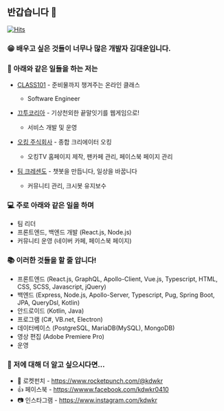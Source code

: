 ## 반갑습니다 👋

[![Hits](https://hits.seeyoufarm.com/api/count/incr/badge.svg?url=https%3A%2F%2Fgithub.com%2Fkdwkr)](https://github.com/kdwkr)

### 😁 배우고 싶은 것들이 너무나 많은 개발자 김대운입니다.

### 🤪 아래와 같은 일들을 하는 저는

- [CLASS101](https://class101.net) - 준비물까지 챙겨주는 온라인 클래스
  - Software Engineer
  
- [끄투코리아](https://kkutu.co.kr) - 기상천외한 끝말잇기를 웹게임으로!
  - 서비스 개발 및 운영

- [오킹 주식회사](https://oking.kr) - 종합 크리에이터 오킹
  - 오킹TV 홈페이지 제작, 팬카페 관리, 페이스북 페이지 관리

- [팀 크레센도](https://team-crescendo.me) - 챗봇을 만듭니다, 일상을 바꿉니다
  - 커뮤니티 관리, 크시봇 유지보수

### 💻 주로 아래와 같은 일을 하며
- 팀 리더
- 프론트엔드, 백엔드 개발 (React.js, Node.js)
- 커뮤니티 운영 (네이버 카페, 페이스북 페이지)

### 📚 이러한 것들을 할 줄 압니다!
- 프론트엔드 (React.js, GraphQL, Apollo-Client, Vue.js, Typescript, HTML, CSS, SCSS, Javascript, jQuery)
- 백엔드 (Express, Node.js, Apollo-Server, Typescript, Pug, Spring Boot, JPA, QueryDsl, Kotlin)
- 안드로이드 (Kotlin, Java)
- 프로그램 (C#, VB.net, Electron)
- 데이터베이스 (PostgreSQL, MariaDB(MySQL), MongoDB)
- 영상 편집 (Adobe Premiere Pro)
- 운영

### 🤔 저에 대해 더 알고 싶으시다면...
- 🚀 로켓펀치 - https://www.rocketpunch.com/@kdwkr
- 👍 페이스북 - https://wwww.facebook.com/kdwkr0410
- 📷 인스타그램 - https://www.instagram.com/kdwkr
